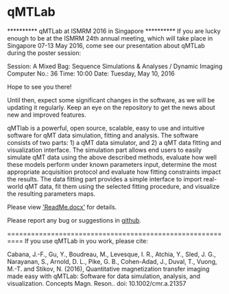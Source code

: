 # qMTLab

********** qMTLab at ISMRM 2016 in Singapore **********
If you are lucky enough to be at the ISMRM 24th annual meeting, which will take place in Singapore 07-13 May 2016, come see our presentation about qMTLab during the poster session:

Session: A Mixed Bag: Sequence Simulations & Analyses / Dynamic Imaging
Computer No.: 36
Time: 10:00
Date: Tuesday, May 10, 2016

Hope to see you there!

Until then, expect some significant changes in the software, as we will be updating it regularly. Keep an eye on the repository to get the news about new and improved features.


qMTlab is a powerful, open source, scalable, easy to use and intuitive software for qMT data simulation, fitting and analysis. The software consists of two parts: 1) a qMT data simulator, and 2) a qMT data fitting and visualization interface. The simulation part allows end users to easily simulate qMT data using the above described methods, evaluate how well these models perform under known parameters input, determine the most appropriate acquisition protocol and evaluate how fitting constraints impact the results. The data fitting part provides a simple interface to import real-world qMT data, fit them using the selected fitting procedure, and visualize the resulting parameters maps.

Please view ['ReadMe.docx'](https://github.com/neuropoly/qMTLab/raw/master/ReadMe.docx) for details.

Please report any bug or suggestions in [github](https://github.com/neuropoly/qMTLab/issues).


==========================================================
If you use qMTLab in you work, please cite:

Cabana, J.-F., Gu, Y., Boudreau, M., Levesque, I. R., Atchia, Y., Sled, J. G., Narayanan, S., Arnold, D. L., Pike, G. B., Cohen-Adad, J., Duval, T., Vuong, M.-T. and Stikov, N. (2016), Quantitative magnetization transfer imaging made easy with qMTLab: Software for data simulation, analysis, and visualization. Concepts Magn. Reson.. doi: 10.1002/cmr.a.21357

